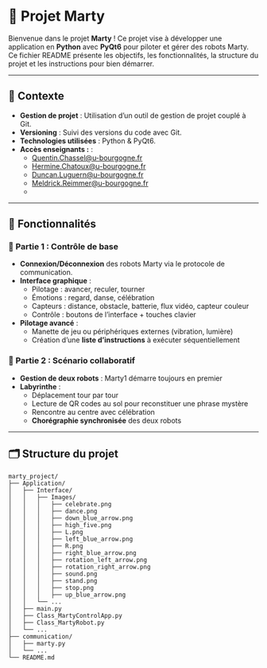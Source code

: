 # 🤖 Projet Marty

Bienvenue dans le projet **Marty** ! Ce projet vise à développer une application en **Python** avec **PyQt6** pour piloter et gérer des robots Marty. Ce fichier README présente les objectifs, les fonctionnalités, la structure du projet et les instructions pour bien démarrer.

---

## 📌 Contexte

- **Gestion de projet** : Utilisation d’un outil de gestion de projet couplé à Git.
- **Versioning** : Suivi des versions du code avec Git.
- **Technologies utilisées** : Python & PyQt6.
- **Accès enseignants :** :
  - Quentin.Chassel@u-bourgogne.fr  
  - Hermine.Chatoux@u-bourgogne.fr  
  - Duncan.Luguern@u-bourgogne.fr  
  - Meldrick.Reimmer@u-bourgogne.fr
  - 
---

## 🧠 Fonctionnalités

### 🔹 Partie 1 : Contrôle de base

- **Connexion/Déconnexion** des robots Marty via le protocole de communication.
- **Interface graphique** :
  - Pilotage : avancer, reculer, tourner
  - Émotions : regard, danse, célébration
  - Capteurs : distance, obstacle, batterie, flux vidéo, capteur couleur
  - Contrôle : boutons de l’interface + touches clavier
- **Pilotage avancé** :
  - Manette de jeu ou périphériques externes (vibration, lumière)
  - Création d’une **liste d’instructions** à exécuter séquentiellement

### 🔹 Partie 2 : Scénario collaboratif

- **Gestion de deux robots** : Marty1 démarre toujours en premier
- **Labyrinthe** :
  - Déplacement tour par tour
  - Lecture de QR codes au sol pour reconstituer une phrase mystère
  - Rencontre au centre avec célébration
  - **Chorégraphie synchronisée** des deux robots

---

## 🗂️ Structure du projet

```plaintext
marty_project/
├── Application/
│   ├── Interface/
│   │   ├── Images/
│   │   │   ├── celebrate.png
│   │   │   ├── dance.png
│   │   │   ├── down_blue_arrow.png
│   │   │   ├── high_five.png
│   │   │   ├── L.png
│   │   │   ├── left_blue_arrow.png
│   │   │   ├── R.png
│   │   │   ├── right_blue_arrow.png
│   │   │   ├── rotation_left_arrow.png
│   │   │   ├── rotation_right_arrow.png
│   │   │   ├── sound.png
│   │   │   ├── stand.png
│   │   │   ├── stop.png
│   │   │   ├── up_blue_arrow.png
│   │   └── ...
│   ├── main.py
│   ├── Class_MartyControlApp.py
│   ├── Class_MartyRobot.py
│   └── ...
├── communication/
│   ├── marty.py
│   └── ...
└── README.md
